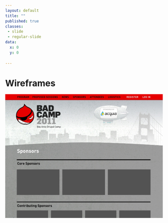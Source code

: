 ```yaml
---
layout: default
title: ""
published: true
classes:
 - slide
 - regular-slide
data:
  x: 0
  y: 0

---
```

<h1 class="diagonal">Wireframes</h1>
<img src="images/wireframes.jpg" />